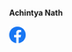 **Achintya Nath**
<br>
<br>
<a href = "https://www.facebook.com/achintya.nath.5492/"><img src ="facebook.png" height ="30"></a>

